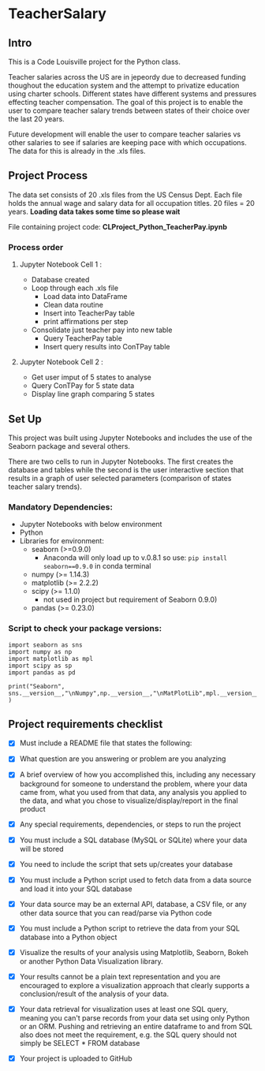 # TeacherSalary
## Intro
This is a Code Louisville project for the Python class.

Teacher salaries across the US are in jepeordy due to decreased funding thoughout the education system and the attempt to privatize education using charter schools. Different states have different systems and pressures effecting teacher compensation.  The goal of this project is to enable the user to compare teacher salary trends between states of their choice over the last 20 years.  

Future development will enable the user to compare teacher salaries vs other salaries to see if salaries are keeping pace with which occupations.  The data for this is already in the .xls files.
 
## Project Process
The data set consists of 20 .xls files from the US Census Dept.  Each file holds the annual wage and salary data for all occupation  titles.  20 files = 20 years. __Loading data takes some time so please wait__

File containing project code: **CLProject_Python_TeacherPay.ipynb**

### Process order
1. Jupyter Notebook Cell 1 :
    - Database created
    - Loop through each .xls file 
        - Load data into DataFrame
        - Clean data routine
        - Insert into TeacherPay table
        - print affirmations per step
    - Consolidate just teacher pay into new table
        - Query TeacherPay table
        - Insert query results into ConTPay table

2. Jupyter Notebook Cell 2 :
    - Get user imput of 5 states to analyse
    - Query ConTPay for 5 state data
    - Display line graph comparing 5 states
    


## Set Up
This project was built using Jupyter Notebooks and includes the use of the Seaborn package and several others.  

There are two cells to run in Jupyter Notebooks.  The first creates the database and tables while the second is the user interactive section that results in a graph of user selected parameters (comparison of states teacher salary trends).

### Mandatory Dependencies:
* Jupyter Notebooks with below environment
* Python
* Libraries for environment:
    *  seaborn (>=0.9.0)  
        * Anaconda will only load up to v.0.8.1 so use:
        ```pip install seaborn==0.9.0``` in conda terminal
    * numpy (>= 1.14.3)
    * matplotlib (>= 2.2.2)
    * scipy (>= 1.1.0) 
        * not used in project but requirement of Seaborn 0.9.0)
    * pandas (>= 0.23.0)

### Script to check your package versions:
```
import seaborn as sns
import numpy as np
import matplotlib as mpl
import scipy as sp
import pandas as pd

print("Seaborn", sns.__version__,"\nNumpy",np.__version__,"\nMatPlotLib",mpl.__version__,"\nScipy",sp.__version__,"\nPandas",pd.__version__ )
```

















## Project requirements checklist

- [x]  Must include a README file that states the following:

- [x]  What question are you answering or problem are you analyzing

- [x]  A brief overview of how you accomplished this, including any necessary background for someone to understand the problem, where your data came from, what you used from that data, any analysis you applied to the data, and what you chose to visualize/display/report in the final product

- [x]   Any special requirements, dependencies, or steps to run the project

- [x]   You must include a SQL database (MySQL or SQLite) where your data will be stored

- [x]   You need to include the script that sets up/creates your database

- [x]   You must include a Python script used to fetch data from a data source and load it into your SQL database

- [x]   Your data source may be an external API, database, a CSV file, or any other data source that you can read/parse via Python code

- [x]   You must include a Python script to retrieve the data from your SQL database into a Python object

- [x]   Visualize the results of your analysis using Matplotlib, Seaborn, Bokeh or another Python Data Visualization library. 

- [x]   Your results cannot be a plain text representation and you 
are encouraged to explore a visualization approach that clearly supports a conclusion/result of the analysis of your data.

- [x]   Your data retrieval for visualization uses at least one SQL query, meaning you can't parse records from your data set using only Python or an ORM. Pushing and retrieving an entire dataframe to and from SQL also does not meet the requirement, e.g. the SQL query should not simply be SELECT * FROM database

- [x]   Your project is uploaded to GitHub